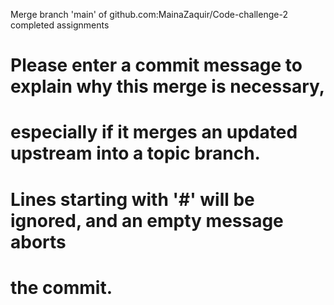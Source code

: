 Merge branch 'main' of github.com:MainaZaquir/Code-challenge-2
completed assignments
# Please enter a commit message to explain why this merge is necessary,
# especially if it merges an updated upstream into a topic branch.
#
# Lines starting with '#' will be ignored, and an empty message aborts
# the commit.
